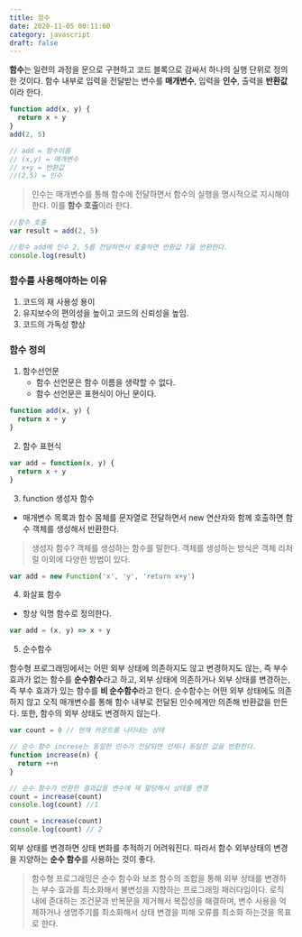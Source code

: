 ```yaml
---
title: 함수
date: 2020-11-05 00:11:60
category: javascript
draft: false
---
```


**함수**는 일련의 과정을 문으로 구현하고 코드 블록으로 감싸서 하나의 실행 단위로 정의한 것이다.
함수 내부로 입력을 전달받는 변수를 **매개변수**, 입력을 **인수**, 출력을 **반환값**이라 한다.

```javascript
function add(x, y) {
  return x + y
}
add(2, 5)

// add = 함수이름
// (x,y) = 매개변수
// x+y = 반환값
//(2,5) = 인수
```

> 인수는 매개변수를 통해 함수에 전달하면서 함수의 실행을 명시적으로 지시해야한다. 이를 **함수 호출**이라 한다.

```javascript
//함수 호출
var result = add(2, 5)

//함수 add에 인수 2, 5를 전달하면서 호출하면 반환값 7을 반환한다.
console.log(result)
```

### 함수를 사용해야하는 이유

1. 코드의 재 사용성 용이
2. 유지보수의 편의성을 높이고 코드의 신뢰성을 높임.
3. 코드의 가독성 향상

### 함수 정의

1. 함수선언문
   - 함수 선언문은 함수 이름을 생략할 수 없다.
   - 함수 선언문은 표현식이 아닌 문이다.

```javascript
function add(x, y) {
  return x + y
}
```

2. 함수 표현식

```javascript
var add = function(x, y) {
  return x + y
}
```

3. function 생성자 함수

- 매개변수 목록과 함수 몸체를 문자열로 전달하면서 new 연산자와 함께 호출하면 함수 객체를 생성해서 반환한다.

> 생성자 함수? 객체를 생성하는 함수를 말한다. 객체를 생성하는 방식은 객체 리처럴 이외에 다양한 방법이 있다.

```javascript
var add = new Function('x', 'y', 'return x+y')
```

4. 화살표 함수

- 항상 익명 함수로 정의한다.

```javascript
var add = (x, y) => x + y
```

5. 순수함수

함수형 프로그래밍에서는 어떤 외부 상태에 의존하지도 않고 변경하지도 않는, 즉 부수효과가 없는 함수를 **순수함수**라고 하고, 외부 상태에 의존하거나 외부 상태를 변경하는, 즉 부수 효과가 있는 함수를 **비 순수함수**라고 한다.
순수함수는 어떤 외부 상태에도 의존하지 않고 오직 매개변수를 통해 함수 내부로 전달된 인수에게만 의존해 반환값을 만든다. 또한, 함수의 외부 상태도 변경하지 않는다.

```javascript
var count = 0 // 현재 카운트를 나타내는 상태

// 순수 함수 increse는 동일한 인수가 전달되면 언제나 동일한 값을 반환한다.
function increase(n) {
  return ++n
}

// 순수 함수가 반환한 결과값을 변수에 재 할당해서 상태를 변경
count = increase(count)
console.log(count) //1

count = increase(count)
console.log(count) // 2
```

외부 상태를 변경하면 상태 변화를 추적하기 어려워진다. 따라서 함수 외부상태의 변경을 지양하는 **순수 함수**를 사용하는 것이 좋다.

> 함수형 프로그래밍은 순수 함수와 보조 함수의 조합을 통해 외부 상태를 변경하는 부수 효과를 최소화해서 불변성을 지향하는 프로그래밍 패러다임이다. 로직 내에 존대하는 조건문과 반복문을 제거해서 복잡성을 해결하며, 변수 사용을 억제하거나 생명주기를 최소화해서 상태 변경을 피해 오류를 최소화 하는것을 목표로 한다.
